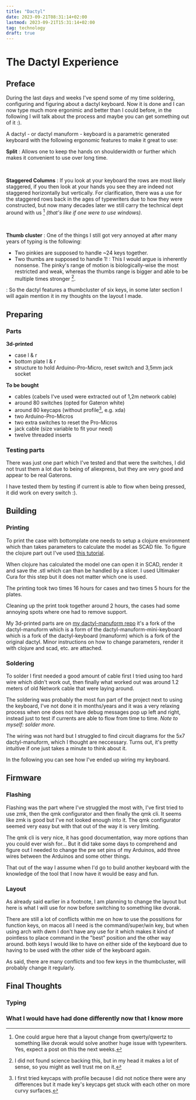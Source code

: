 ```yaml
---
title: "Dactyl"
date: 2023-09-21T08:31:14+02:00
lastmod: 2023-09-21T15:31:14+02:00 
tag: technology
draft: true
---
```


# The Dactyl Experience

<!--#############################picture-->

## Preface 
During the last days and weeks I've spend some of my time soldering,
configuring and figuring about a dactyl keyboard. Now it is done and I can now
type much more ergonimic and better than I could before, in the following I
will talk about the process and maybe you can get something out of it :).

A dactyl - or dactyl manuform - keyboard is a parametric generated keyboard
with the following ergonomic features to make it great to use:


**Split**
: Allows one to keep the hands on shoulderwidth or further which makes it
  convenient to use over long time.
<!--#############################drawing-->

<p>&nbsp;</p>


**Staggered Columns**
: If you look at your keyboard the rows are most likely staggered, if you then
  look at your hands you see they are indeed not staggered horizontally but
  vertically. For clarification, there was a use for the staggered rows back in
  the ages of typewriters due to how they were constructed, but now many decades
  later we still carry the technical dept around with us [^1] *(that's like if
  one were to use windows).* 
<!--#############################drawing-->

<p>&nbsp;</p>

**Thumb cluster**
: One of the things I still got very annoyed at after many years of typing is
  the following:
<!--#############################drawing-->


  - Two pinkies are supposed to handle ~24 keys together.
  - Two thumbs are supposed to handle 1!
: This I would argue is inherently nonsense. The pinky's range of motion is
  biologically-wise the most restricted and weak, whereas the thumbs range is
  bigger and able to be multiple times stronger [^2].

: So the dactyl features a thumbcluster of six keys, in some later section I
  will again mention it in my thoughts on the layout I made.


<!--################ some way to bridge ###################-->


## Preparing

### Parts

**3d-printed** 
- case l & r
- bottom plate l & r
- structure to hold Arduino-Pro-Micro, reset switch and 3,5mm jack socket

**To be bought**
- cables (cabels I've used were extracted out of 1,2m network cable)
- around 80 switches (opted for Gateron white)
- around 80 keycaps (without profile[^3], e.g. xda)
- two Arduino-Pro-Micros
- two extra switches to reset the Pro-Micros
- jack cable (size variable to fit your need)
- twelve threaded inserts

### Testing parts
There was just one part which I've tested and that were the switches, I did not trust them 
a lot due to being of aliexpress, but they are very good and appear to be real Gaterons.

I have tested them by testing if current is able to flow when being pressed, it
did work on every switch :).

## Building

### Printing
<!--#############################picture if available-->
To print the case with bottomplate one needs to setup a clojure environment
which than takes parameters to calculate the model as SCAD file. To figure the
clojure part out I've used [this tutorial](https://youtu.be/CxNKWNKBLMs?si=DzsP05Oc1_6IBStr).

When clojure has calculated the model one can open it in SCAD, render it and
save the .stl which can than be handled by a slicer. I used Ultimaker Cura for
this step but it does not matter which one is used. 

The printing took two times 16 hours for cases and two times 5 hours for the plates. 

Cleaning up the print took together around 2 hours, the cases had some annoying
spots where one had to remove support.

My 3d-printed parts are on [my dactyl-manuform
repo](https://github.com/d-rens/dactyl-manuform) it's a fork of the
dactyl-manuform which is a form of the dactyl-manuform-mini-keyboard which is a
fork of the dactyl-keyboard (manuform) which is a fork of the original dactyl.
Minor instructions on how to change parameters, render it with clojure and
scad, etc. are attached.

### Soldering
<!--#############################picture-->

To solder I first needed a good amount of cable first I tried using too hard
wire which didn't work out, then finally what worked out was around 1.2 meters of
old Network cable that were laying around. 

The soldering was probably the most fun part of the project next to using the keyboard, 
I've not done it in months/years and it was a very relaxing process when one
does not have debug messages pop up left and right, instead just to test if
currents are able to flow from time to time. *Note to myself: solder more.*

The wiring was not hard but I struggled to find circuit diagrams for the 5x7
dactyl-manuform, which I thought are neccessary. Turns out, it's pretty
intuitive if one just takes a minute to think about it.

In the following you can see how I've ended up wiring my keyboard.
<!--#############################wiring diagram affinity designer-->

## Firmware

### Flashing

Flashing was the part where I've struggled the most with, I've first tried to
use zmk, then the qmk configurator and then finally the qmk cli.
It seems like zmk is good but I've not looked enough into it. The qmk
configurator seemed very easy but with that out of the way it is very limiting.

The qmk cli is very nice, it has good documentation, way more options than you
could ever wish for... But it did take some days to comprehend and figure out I
needed to change the pre set pins of my Arduinos, add three wires between the
Arduinos and some other things. 

That out of the way I assume when I'd go to build another keyboard with the
knowledge of the tool that I now have it would be easy and fun.

### Layout
As already said earlier in a footnote, I am planning to change the layout but
here is what I will use for now before switching to something like dvorak.

<!--#############################layout diagram affinity designer (make nicely with layers in corners)-->

There are still a lot of conflicts within me on how to use the possitions for
function keys, on macos all I need is the command/super/win key, but when using
arch with dwm I don't have any use for it which makes it kind of pointless to
place command in the "best" position and the other way around. both keys I would
like to have on either side of the keyboard due to having to be used with the
other side of the keyboard again.

As said, there are many conflicts and too few keys in the thumbcluster, will
probably change it regularly.



## Final Thoughts

### Typing
<!-- picture: monketype stats since switching -->


### What I would have had done differently now that I know more










<!--```sh
$ qmk flash -kb handwired/dactyl_manuform/5x7 -km my-map
```-->


[^1]: One could argue here that a layout change from qwerty/qwertz to something
      like dvorak would solve another huge issue with typewriters. Yes, expect a
      post on this the next weeks. 

[^2]: I did not found science backing this, but in my head it makes a lot of
      sense, so you might as well trust me on it.

[^3]: I first tried keycaps with profile because I did not notice there were any
      differences but it made key's keycaps get stuck with each other on more
      curvy surfaces.
